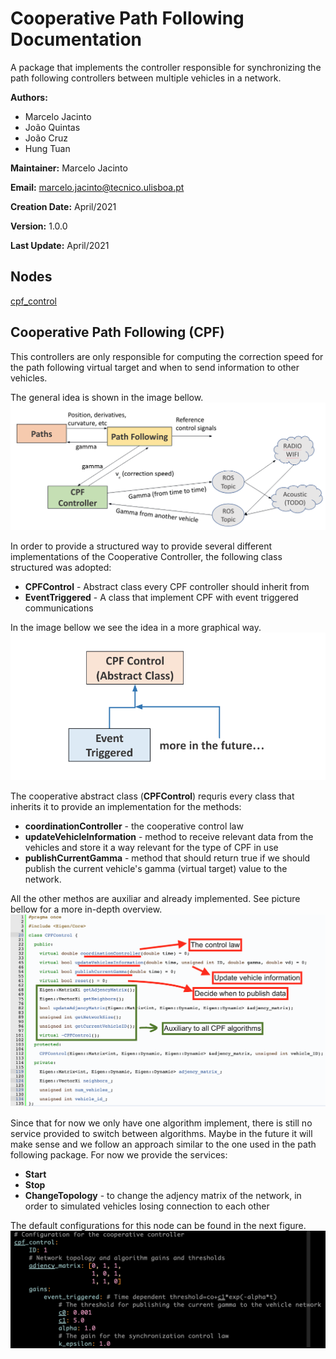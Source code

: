 # Cooperative Path Following Documentation
A package that implements the controller responsible for synchronizing the path following controllers between multiple vehicles in a network.

**Authors:**
- Marcelo Jacinto
- João Quintas
- João Cruz
- Hung Tuan

**Maintainer:** Marcelo Jacinto

**Email:** marcelo.jacinto@tecnico.ulisboa.pt

**Creation Date:** April/2021

**Version:** 1.0.0

**Last Update:** April/2021

## Nodes
[cpf_control](./cpf_control.md)

## Cooperative Path Following (CPF)
This controllers are only responsible for computing the correction speed for the path following virtual target and when to send information to other vehicles.

The general idea is shown in the image bellow.
![CPF High Level Architecture](img/cpf.png)

In order to provide a structured way to provide several different implementations of the Cooperative Controller, the following class structured was adopted:
- **CPFControl** - Abstract class every CPF controller should inherit from
- **EventTriggered** - A class that implement CPF with event triggered communications

In the image bellow we see the idea in a more graphical way.
![Class Structure](img/class_structure.png)

The cooperative abstract class (**CPFControl**) requris every class that inherits it to provide an implementation for the methods:
- **coordinationController** - the cooperative control law
- **updateVehicleInformation** - method to receive relevant data from the vehicles and store it a way relevant for the type of CPF in use
- **publishCurrentGamma** - method that should return true if we should publish the current vehicle's gamma (virtual target) value to the network.

All the other methos are auxiliar and already implemented. See picture bellow for a more in-depth overview.
![Abstract Class Structure](img/abstract_class_structure.png)

Since that for now we only have one algorithm implement, there is still no service provided to switch between algorithms. Maybe in the future it will make sense and we follow an approach similar to the one used in the path following package. For now we provide the services:
- **Start**
- **Stop**
- **ChangeTopology** - to change the adjency matrix of the network, in order to simulated vehicles losing connection to each other

The default configurations for this node can be found in the next figure.
![Node Configuration](img/node_configs.png)